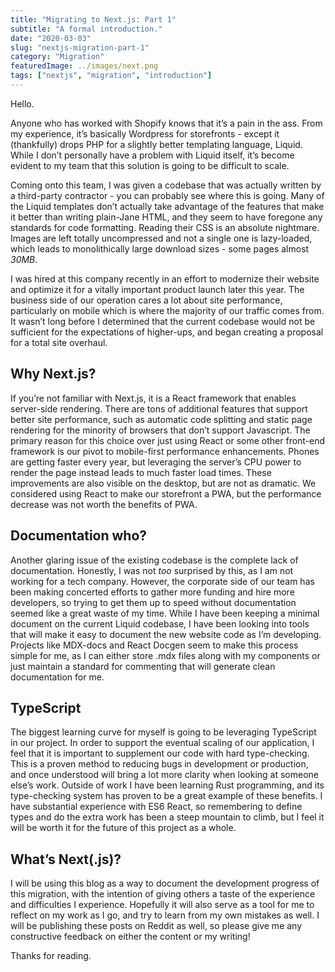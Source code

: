 ```yaml
---
title: "Migrating to Next.js: Part 1"
subtitle: "A formal introduction."
date: "2020-03-03"
slug: "nextjs-migration-part-1"
category: "Migration"
featuredImage: ../images/next.png
tags: ["nextjs", "migration", "introduction"]
---
```


Hello. 

Anyone who has worked with Shopify knows that it’s a pain in the ass. From my experience, it’s basically Wordpress for storefronts - except it (thankfully) drops PHP for a slightly better templating language, Liquid. While I don’t personally have a problem with Liquid itself, it’s become evident to my team that this solution is going to be difficult to scale.

Coming onto this team, I was given a codebase that was actually written by a third-party contractor - you can probably see where this is going. Many of the Liquid templates don’t actually take advantage of the features that make it better than writing plain-Jane HTML, and they seem to have foregone any standards for code formatting. Reading their CSS is an absolute nightmare. Images are left totally uncompressed and not a single one is lazy-loaded, which leads to monolithically large download sizes - some pages almost _30MB_. 

I was hired at this company recently in an effort to modernize their website and optimize it for a vitally important product launch later this year. The business side of our operation cares a lot about site performance, particularly on mobile which is where the majority of our traffic comes from. It wasn’t long before I determined that the current codebase would not be sufficient for the expectations of higher-ups, and began creating a proposal for a total site overhaul.

## Why Next.js?
If you’re not familiar with Next.js, it is a React framework that enables server-side rendering. There are tons of additional features that support better site performance, such as automatic code splitting and static page rendering for the minority of browsers that don’t support Javascript. The primary reason for this choice over just using React or some other front-end framework is our pivot to mobile-first performance enhancements. Phones are getting faster every year, but leveraging the server’s CPU power to render the page instead leads to much faster load times. These improvements are also visible on the desktop, but are not as dramatic. We considered using React to make our storefront a PWA, but the performance decrease was not worth the benefits of PWA.

## Documentation who?
Another glaring issue of the existing codebase is the complete lack of documentation. Honestly, I was not  _too_ surprised by this, as I am not working for a tech company. However, the corporate side of our team has been making concerted efforts to gather more funding and hire more developers, so trying to get them up to speed without documentation seemed like a great waste of my time. While I have been keeping a minimal document on the current Liquid codebase, I have been looking into tools that will make it easy to document the new website code as I’m developing. Projects like MDX-docs and React Docgen seem to make this process simple for me, as I can either store .mdx files along with my components or just maintain a standard for commenting that will generate clean documentation for me.

## TypeScript
The biggest learning curve for myself is going to be leveraging TypeScript in our project. In order to support the eventual scaling of our application, I feel that it is important to supplement our code with hard type-checking. This is a proven method to reducing bugs in development or production, and once understood will bring a lot more clarity when looking at someone else’s work. Outside of work I have been learning Rust programming, and its type-checking system has proven to be a great example of these benefits. I have substantial experience with ES6 React, so remembering to define types and do the extra work has been a steep mountain to climb, but I feel it will be worth it for the future of this project as a whole.

## What’s Next(.js)?
I will be using this blog as a way to document the development progress of this migration, with the intention of giving others a taste of the experience and difficulties I experience. Hopefully it will also serve as a tool for me to reflect on my work as I go, and try to learn from my own mistakes as well. I will be publishing these posts on Reddit as well, so please give me any constructive feedback on either the content or my writing! 

Thanks for reading.
